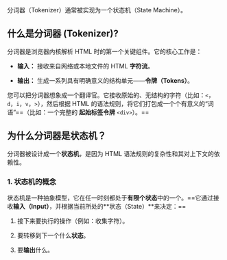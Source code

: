 分词器（Tokenizer）通常被实现为一个状态机（State Machine）。

## 什么是分词器 (Tokenizer)?

分词器是浏览器内核解析 HTML 时的第一个关键组件。它的核心工作是：

- **输入：** 接收来自网络或本地文件的 HTML **字符流**。
    
- **输出：** 生成一系列具有明确意义的结构单元——**令牌（Tokens）**。
    

您可以把分词器想象成一个翻译官。它接收原始的、无结构的字符（比如：`<`，`d`，`i`，`v`，`>`），然后根据 HTML 的语法规则，将它们打包成一个个有意义的“词语”==（比如：一个完整的 **起始标签令牌** `<div>`）。==

## 为什么分词器是状态机？

分词器被设计成一个**状态机**，是因为 HTML 语法规则的复杂性和其对上下文的依赖性。

### 1. 状态机的概念

状态机是一种抽象模型，它在任一时刻都处于**有限个状态**中的一个。==它通过接收**输入（Input）**，并根据当前所处的**状态（State）**来决定：==

1. 接下来要执行的操作（例如：收集字符）。
    
2. 要转移到下一个什么**状态**。
    
3. 要**输出**什么。